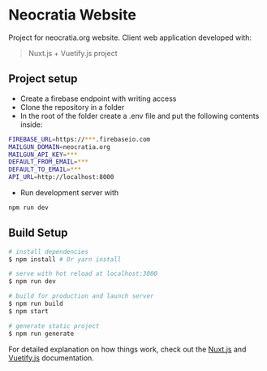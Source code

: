 # Neocratia Website

Project for neocratia.org website. Client web application developed with:

> Nuxt.js + Vuetify.js project

## Project setup

* Create a firebase endpoint with writing access
* Clone the repository in a folder
* In the root of the folder create a .env file and put the following contents inside:

``` bash
FIREBASE_URL=https://***.firebaseio.com
MAILGUN_DOMAIN=neocratia.org
MAILGUN_API_KEY=***
DEFAULT_FROM_EMAIL=***
DEFAULT_TO_EMAIL=***
API_URL=http://localhost:8000
```

* Run development server with

``` bash
npm run dev
```

## Build Setup

``` bash
# install dependencies
$ npm install # Or yarn install

# serve with hot reload at localhost:3000
$ npm run dev

# build for production and launch server
$ npm run build
$ npm start

# generate static project
$ npm run generate
```

For detailed explanation on how things work, check out the [Nuxt.js](https://github.com/nuxt/nuxt.js) and [Vuetify.js](https://vuetifyjs.com/) documentation.
